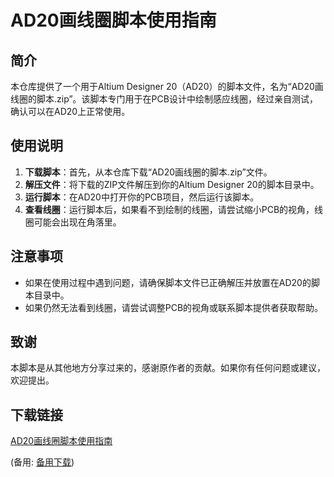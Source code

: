 # AD20画线圈脚本使用指南

## 简介
本仓库提供了一个用于Altium Designer 20（AD20）的脚本文件，名为“AD20画线圈的脚本.zip”。该脚本专门用于在PCB设计中绘制感应线圈，经过亲自测试，确认可以在AD20上正常使用。

## 使用说明
1. **下载脚本**：首先，从本仓库下载“AD20画线圈的脚本.zip”文件。
2. **解压文件**：将下载的ZIP文件解压到你的Altium Designer 20的脚本目录中。
3. **运行脚本**：在AD20中打开你的PCB项目，然后运行该脚本。
4. **查看线圈**：运行脚本后，如果看不到绘制的线圈，请尝试缩小PCB的视角，线圈可能会出现在角落里。

## 注意事项
- 如果在使用过程中遇到问题，请确保脚本文件已正确解压并放置在AD20的脚本目录中。
- 如果仍然无法看到线圈，请尝试调整PCB的视角或联系脚本提供者获取帮助。

## 致谢
本脚本是从其他地方分享过来的，感谢原作者的贡献。如果你有任何问题或建议，欢迎提出。

## 下载链接
[AD20画线圈脚本使用指南](https://pan.quark.cn/s/ff1ca113832f) 

(备用: [备用下载](https://pan.baidu.com/s/188lOUe6Igd7tDEM9qKqALA?pwd=1234))
